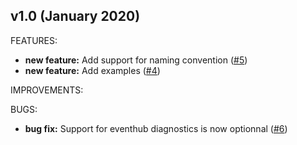 ## v1.0 (January 2020)

FEATURES: 
* **new feature:**  Add support for naming convention ([#5](https://github.com/aztfmod/terraform-azurerm-caf-site-recovery/issues/5))
* **new feature:**  Add examples ([#4](https://github.com/aztfmod/terraform-azurerm-caf-site-recovery/issues/4))

IMPROVEMENTS:

BUGS:
* **bug fix:** Support for eventhub diagnostics is now optionnal ([#6](https://github.com/aztfmod/terraform-azurerm-caf-site-recovery/issues/6)) 